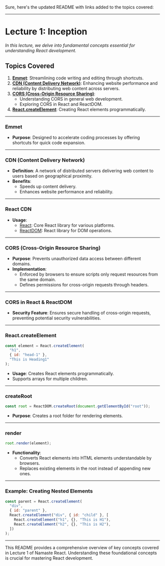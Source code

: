 Sure, here's the updated README with links added to the topics covered:

---

# Lecture 1: Inception

_In this lecture, we delve into fundamental concepts essential for understanding React development._

## Topics Covered

1. [**Emmet**](#emmet): Streamlining code writing and editing through shortcuts.
2. [**CDN (Content Delivery Network)**](#cdn-content-delivery-network): Enhancing website performance and reliability by distributing web content across servers.
3. [**CORS (Cross-Origin Resource Sharing)**](#cors-cross-origin-resource-sharing):
   - Understanding CORS in general web development.
   - Exploring CORS in React and ReactDOM.
4. [**React.createElement**](#reactcreateelement): Creating React elements programmatically.

---

### Emmet

- **Purpose**: Designed to accelerate coding processes by offering shortcuts for quick code expansion.
  
---

### CDN (Content Delivery Network)

- **Definition**: A network of distributed servers delivering web content to users based on geographical proximity.
- **Benefits**:
  - Speeds up content delivery.
  - Enhances website performance and reliability.

---

### React CDN

- **Usage**:
  - [React](https://unpkg.com/react@16/umd/react.development.js): Core React library for various platforms.
  - [ReactDOM](https://unpkg.com/react-dom@16/umd/react-dom.development.js): React library for DOM operations.

---

### CORS (Cross-Origin Resource Sharing)

- **Purpose**: Prevents unauthorized data access between different domains.
- **Implementation**:
  - Enforced by browsers to ensure scripts only request resources from the same domain.
  - Defines permissions for cross-origin requests through headers.

---

### CORS in React & ReactDOM

- **Security Feature**: Ensures secure handling of cross-origin requests, preventing potential security vulnerabilities.

---

### React.createElement

```javascript
const element = React.createElement(
  "h1",
  { id: "head-1" },
  "This is Heading1"
);
```

- **Usage**: Creates React elements programmatically.
- Supports arrays for multiple children.

---

### createRoot

```javascript
const root = ReactDOM.createRoot(document.getElementById("root"));
```

- **Purpose**: Creates a root folder for rendering elements.
  
---

### render

```javascript
root.render(element);
```

- **Functionality**:
  - Converts React elements into HTML elements understandable by browsers.
  - Replaces existing elements in the root instead of appending new ones.

---

### Example: Creating Nested Elements

```javascript
const parent = React.createElement(
  "div",
  { id: "parent" },
  React.createElement("div", { id: "child" }, [
    React.createElement("h1", {}, "This is H1"),
    React.createElement("h2", {}, "This is H2"),
  ])
);
```

---

This README provides a comprehensive overview of key concepts covered in Lecture 1 of Namaste React. Understanding these foundational concepts is crucial for mastering React development.
